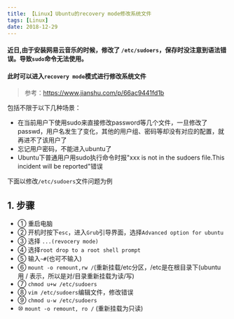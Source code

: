 ```yaml
---
title: 【Linux】Ubuntu的recovery mode修改系统文件
tags: [Linux]
date: 2018-12-29
---
```


#### 近日,由于安装网易云音乐的时候，修改了 `/etc/sudoers`，保存时没注意到语法错误。导致`sudo`命令无法使用。
#### 此时可以进入`recovery mode`模式进行修改系统文件


> 参考：https://www.jianshu.com/p/66ac9441fd1b

包括不限于以下几种场景：
- 在当前用户下使用sudo来直接修改password等几个文件，一旦修改了passwd，用户名发生了变化，其他的用户组、密码等却没有对应的配置，就再进不了该用户了
- 忘记用户密码，不能进入ubuntu了
- Ubuntu下普通用户用sudo执行命令时报"xxx is not in the sudoers file.This incident will be reported"错误

下面以修改`/etc/sudoers`文件问题为例

## 1. 步骤
- ① 重启电脑
- ② 开机时按下`esc`，进入`Grub`引导界面，选择`Advanced option for ubuntu`
- ③ 选择 `...(revocery mode)`
- ④ 选择`root drop to a root shell prompt`
- ⑤ 输入`~#`(也可不输入)
- ⑥ `mount -o remount,rw /`(重新挂载/etc分区，/etc是在根目录下(ubuntu 用 / 表示，所以是对/目录重新挂载为读/写)
- ⑦ `chmod u+w /etc/sudoers`
- ⑧ `vim /etc/sudoers`编辑文件，修改错误
- ⑨ `chmod u-w /etc/sudoers`
- ⑩ `mount -o remount, ro /` (重新挂载为只读)


